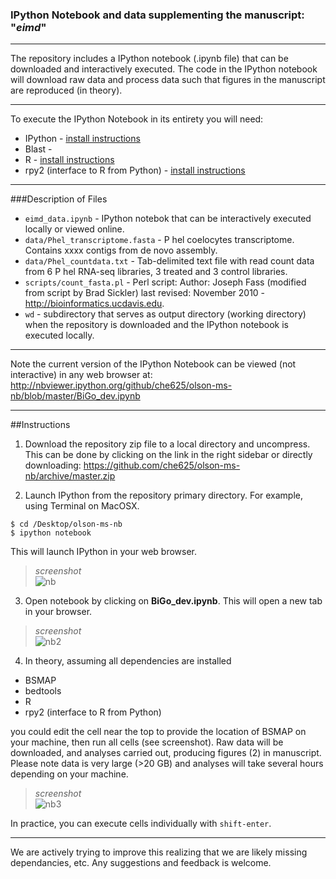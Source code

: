 
### IPython Notebook and data supplementing the manuscript: "_eimd_"

<!---
INSERT LINKS HERE
--->

---

The repository includes a IPython notebook (.ipynb file) that can be downloaded and interactively executed. The code in the IPython notebook will download raw data and process data such that figures in the manuscript are reproduced (in theory). 

---
To execute the IPython Notebook in its entirety you will need:   

* IPython - [install instructions](http://ipython.org/install.html)    
* Blast -    
* R - [install instructions](http://www.r-project.org/)  
* rpy2 (interface to R from Python) - [install instructions](http://rpy.sourceforge.net/)  

---
###Description of Files

* `eimd_data.ipynb` - IPython notebok that can be interactively executed locally or viewed online.
* `data/Phel_transcriptome.fasta` - P hel coelocytes transcriptome. Contains xxxx contigs from de novo assembly.
* `data/Phel_countdata.txt` - Tab-delimited text file with read count data from 6 P hel RNA-seq libraries, 3 treated and 3 control libraries.
* `scripts/count_fasta.pl` - Perl script:  Author: Joseph Fass (modified from script by Brad Sickler) last revised: November 2010 - http://bioinformatics.ucdavis.edu.
* `wd` - subdirectory that serves as output directory (working directory) when the repository is downloaded and the IPython notebook is executed locally.

---
Note the current version of the IPython Notebook can be viewed (not interactive) in any web browser at: 
<http://nbviewer.ipython.org/github/che625/olson-ms-nb/blob/master/BiGo_dev.ipynb>

----
##Instructions

1) Download the repository zip file to a local directory and uncompress. This can be done by clicking on the link in the right sidebar or directly downloading: <https://github.com/che625/olson-ms-nb/archive/master.zip>

2) Launch IPython from the repository primary directory. 
For example, using Terminal on MacOSX.


```
$ cd /Desktop/olson-ms-nb
$ ipython notebook

```
This will launch IPython in your web browser.  
   
>_screenshot_    
![nb](http://eagle.fish.washington.edu/cnidarian/skitch/Home_1A41E21F.png)

3) Open notebook by clicking on **BiGo_dev.ipynb**. This will open a new tab in your browser.

>_screenshot_  
![nb2](http://eagle.fish.washington.edu/cnidarian/skitch/BiGo_dev_1A41E5C5.png)  



4) In theory, assuming all dependencies are installed

* BSMAP   
* bedtools   
* R   
* rpy2 (interface to R from Python)  

you could edit the cell near the top to provide the location of BSMAP on your machine, then run all cells (see screenshot). Raw data will be downloaded, and analyses carried out, producing figures (2) in manuscript. Please note data is very large (>20 GB) and analyses will take several hours depending on your machine.

>_screenshot_   
![nb3](http://eagle.fish.washington.edu/cnidarian/skitch/BiGo_dev_1A41EC5B.png)

In practice, you can execute cells individually with `shift-enter`.

---

We are actively trying to improve this realizing that we are likely missing dependancies, etc. Any suggestions and feedback is welcome. 

